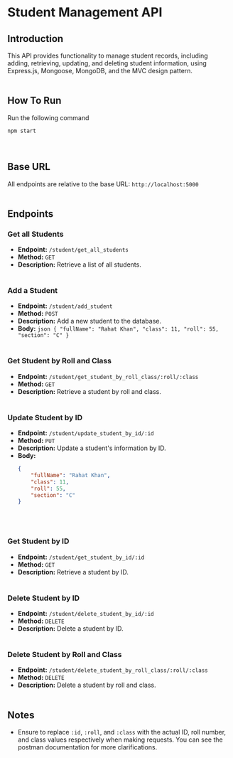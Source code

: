 # Student Management API

## Introduction

This API provides functionality to manage student records, including adding, retrieving, updating, and deleting student information, using Express.js, Mongoose, MongoDB, and the MVC design pattern.
<br><br>

## How To Run

Run the following command

```bash
npm start
```

<br>

## Base URL

All endpoints are relative to the base URL: `http://localhost:5000`
<br><br>

## Endpoints

### Get all Students

-   **Endpoint:** `/student/get_all_students`
-   **Method:** `GET`
-   **Description:** Retrieve a list of all students.
    <br><br>

### Add a Student

-   **Endpoint:** `/student/add_student`
-   **Method:** `POST`
-   **Description:** Add a new student to the database.
-   **Body:**
    `json
    {
        "fullName": "Rahat Khan",
        "class": 11,
        "roll": 55,
        "section": "C"
    }
    `
    <br><br>

### Get Student by Roll and Class

-   **Endpoint:** `/student/get_student_by_roll_class/:roll/:class`
-   **Method:** `GET`
-   **Description:** Retrieve a student by roll and class.
    <br><br>

### Update Student by ID

-   **Endpoint:** `/student/update_student_by_id/:id`
-   **Method:** `PUT`
-   **Description:** Update a student's information by ID.
-   **Body:**
    ```json
    {
        "fullName": "Rahat Khan",
        "class": 11,
        "roll": 55,
        "section": "C"
    }
    ```
    <br><br>

### Get Student by ID

-   **Endpoint:** `/student/get_student_by_id/:id`
-   **Method:** `GET`
-   **Description:** Retrieve a student by ID.
    <br><br>

### Delete Student by ID

-   **Endpoint:** `/student/delete_student_by_id/:id`
-   **Method:** `DELETE`
-   **Description:** Delete a student by ID.
    <br><br>

### Delete Student by Roll and Class

-   **Endpoint:** `/student/delete_student_by_roll_class/:roll/:class`
-   **Method:** `DELETE`
-   **Description:** Delete a student by roll and class.
    <br><br>

## Notes

-   Ensure to replace `:id`, `:roll`, and `:class` with the actual ID, roll number, and class values respectively when making requests. You can see the postman documentation for more clarifications.
